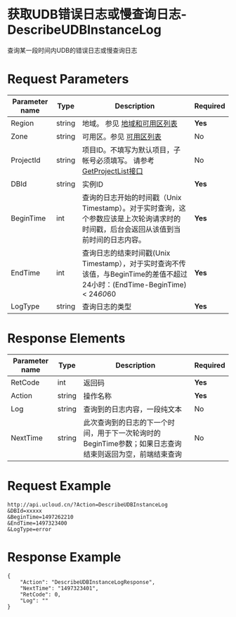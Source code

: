 # 获取UDB错误日志或慢查询日志-DescribeUDBInstanceLog

查询某一段时间内UDB的错误日志或慢查询日志

# Request Parameters
|Parameter name|Type|Description|Required|
|---|---|---|---|
|Region|string|地域。 参见 [地域和可用区列表](../summary/regionlist.html)|**Yes**|
|Zone|string|可用区。参见 [可用区列表](../summary/regionlist.html)|No|
|ProjectId|string|项目ID。不填写为默认项目，子帐号必须填写。 请参考[GetProjectList接口](../summary/get_project_list.html)|No|
|DBId|string|实例ID|**Yes**|
|BeginTime|int|查询的日志开始的时间戳（Unix Timestamp）。对于实时查询，这个参数应该是上次轮询请求时的时间戳，后台会返回从该值到当前时间的日志内容。|**Yes**|
|EndTime|int|查询日志的结束时间戳(Unix Timestamp），对于实时查询不传该值，与BeginTime的差值不超过24小时：(EndTime-BeginTime) < 24*60*60|**Yes**|
|LogType|string|查询日志的类型|**Yes**|

# Response Elements
|Parameter name|Type|Description|Required|
|---|---|---|---|
|RetCode|int|返回码|**Yes**|
|Action|string|操作名称|**Yes**|
|Log|string|查询到的日志内容，一段纯文本|No|
|NextTime|string|此次查询到的日志的下一个时间，用于下一次轮询时的BeginTime参数；如果日志查询结束则返回为空，前端结束查询|No|

# Request Example
```
http://api.ucloud.cn/?Action=DescribeUDBInstanceLog
&DBId=xxxxx
&BeginTime=1497262210
&EndTime=1497323400
&LogType=error
```

# Response Example
```
{
    "Action": "DescribeUDBInstanceLogResponse", 
    "NextTime": "1497323401", 
    "RetCode": 0, 
    "Log": ""
}
```

